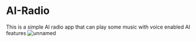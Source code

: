 # AI-Radio
This is a simple AI radio app that can play some music with voice enabled AI features
![unnamed](https://github.com/user-attachments/assets/6aa49a5f-3ff4-4bee-b5fb-462579f99ac4)

